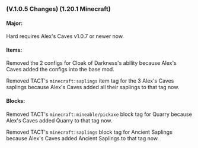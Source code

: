 ### **(V.1.0.5 Changes) (1.20.1 Minecraft)**

#### Major:
Hard requires Alex's Caves v1.0.7 or newer now.

#### Items:
Removed the 2 configs for Cloak of Darkness's ability because Alex's Caves added the configs into the base mod.

Removed TACT's `minecraft:saplings` item tag for the 3 Alex's Caves saplings because Alex's Caves added all their saplings to that tag now.

#### Blocks:
Removed TACT's `minecraft:mineable/pickaxe` block tag for Quarry because Alex's Caves added Quarry to that tag now.

Removed TACT's `minecraft:saplings` block tag for Ancient Saplings because Alex's Caves added Ancient Saplings to that tag now.